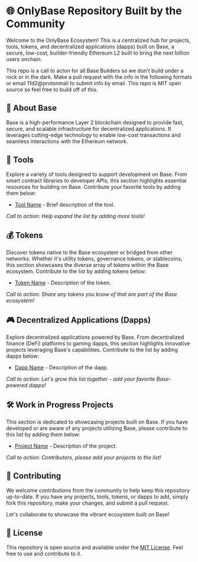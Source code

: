 # 🌐 OnlyBase Repository Built by the Community

Welcome to the OnlyBase Ecosystem! This is a centralized hub for projects, tools, tokens, and decentralized applications (dapps) built on Base, a secure, low-cost, builder-friendly Ethereum L2 built to bring the next billion users onchain.  

This repo is a call to acton for all Base Builders so we don't build under a rock or in the dark.  Make a pull request with the info in the following formats or email 11d2@protonmail to submit info by email.  This repo is MIT open source so feel free to build off of this.    

## 🚀 About Base

Base is a high-performance Layer 2 blockchain designed to provide fast, secure, and scalable infrastructure for decentralized applications. It leverages cutting-edge technology to enable low-cost transactions and seamless interactions with the Ethereum network.

## 🧰 Tools

Explore a variety of tools designed to support development on Base. From smart contract libraries to developer APIs, this section highlights essential resources for building on Base. Contribute your favorite tools by adding them below:

- [Tool Name](link_to_tool) - Brief description of the tool.

*Call to action: Help expand the list by adding more tools!*

## 💰 Tokens

Discover tokens native to the Base ecosystem or bridged from other networks. Whether it's utility tokens, governance tokens, or stablecoins, this section showcases the diverse array of tokens within the Base ecosystem. Contribute to the list by adding tokens below:

- [Token Name](link_to_token) - Description of the token.

*Call to action: Share any tokens you know of that are part of the Base ecosystem!*

## 🎮 Decentralized Applications (Dapps)

Explore decentralized applications powered by Base. From decentralized finance (DeFi) platforms to gaming dapps, this section highlights innovative projects leveraging Base's capabilities. Contribute to the list by adding dapps below:

- [Dapp Name](link_to_dapp) - Description of the dapp.

*Call to action: Let's grow this list together - add your favorite Base-powered dapps!*

## 🛠️ Work in Progress Projects

This section is dedicated to showcasing projects built on Base. If you have developed or are aware of any projects utilizing Base, please contribute to this list by adding them below:

- [Project Name](link_to_project) - Description of the project.

*Call to action: Contributors, please add your projects to the list!*

## 🤝 Contributing

We welcome contributions from the community to help keep this repository up-to-date. If you have any projects, tools, tokens, or dapps to add, simply fork this repository, make your changes, and submit a pull request.

Let's collaborate to showcase the vibrant ecosystem built on Base!

## 📝 License

This repository is open source and available under the [MIT License](LICENSE). Feel free to use and contribute to it.

